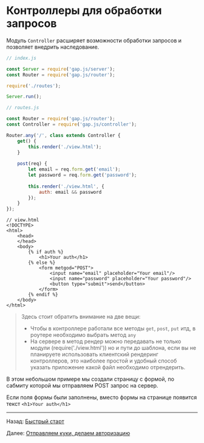 # Контроллеры для обработки запросов

Модуль `Controller` расширяет возможности обработки запросов и позволяет внедрить наследование.

```javascript
// index.js

const Server = require('gap.js/server');
const Router = require('gap.js/router');

require('./routes');

Server.run();
```

```javascript
// routes.js

const Router = require('gap.js/router');
const Controller = require('gap.js/controller');

Router.any('/', class extends Controller {
    get() {
        this.render('./view.html');
    }
    
    post(req) {
        let email = req.form.get('email');
        let password = req.form.get('password');
        
        this.render('./view.html', {
            auth: email && password
        });
    }
});
```

```jinja
// view.html
<!DOCTYPE>
<html>
    <head>
    </head>
    <body>
        {% if auth %}
            <h1>Your auth</h1>
        {% else %}
            <form metgod="POST">
                <input name="email" placeholder="Your email"/>
                <input name="password" placeholder="Your password"/>
                <button type="submit">send</button>
            </form>
        {% endif %}
    </body>
</html>
```

> Здесь стоит обратить внимание на две вещи:
> * Чтобы в контроллере работали все методы `get`, `post`, `put` итд, в роутере необходимо выбрать
метод `any`
> * На сервере в метод рендер можно передавать не только модули (require('./view.html')) но и пути до
шаблона, если вы не планируете использовать клиентский рендеринг контроллеров, это наиболее простой 
и удобный способ указать приложение какой файл необходимо отрендерить.

В этом небольшом примере мы создали страницу с формой, по сабмиту которой мы отправляем POST запрос 
на сервер.

Если поля формы были заполнены, вместо формы на странице появится текст `<h1>Your auth</h1>`

---
Назад: [Быстрый старт](fast-start.md)

Далее: [Отправляем куки, делаем авторизацию](cookie-and-auth.md)